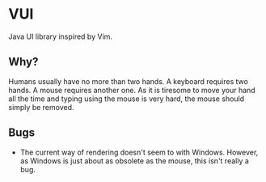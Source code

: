 # VUI

Java UI library inspired by Vim.

## Why?

Humans usually have no more than two hands. A keyboard requires two hands.
A mouse requires another one. As it is tiresome to move your hand all the time
and typing using the mouse is very hard, the mouse should simply be removed.

## Bugs

* The current way of rendering doesn't seem to with Windows. However, as Windows
  is just about as obsolete as the mouse, this isn't really a bug.
